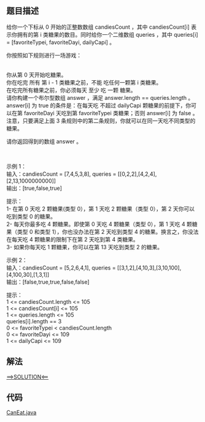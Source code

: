 ## 题目描述

给你一个下标从 0 开始的正整数数组 candiesCount ，其中 candiesCount[i] 表示你拥有的第 i 类糖果的数目。同时给你一个二维数组 queries ，其中 queries[i]
= [favoriteTypei, favoriteDayi, dailyCapi] 。

你按照如下规则进行一场游戏：

<br>你从第 0 天开始吃糖果。
<br>你在吃完 所有 第 i - 1 类糖果之前，不能 吃任何一颗第 i 类糖果。
<br>在吃完所有糖果之前，你必须每天 至少 吃 一颗 糖果。
<br>请你构建一个布尔型数组 answer ，满足 answer.length == queries.length 。answer[i] 为 true 的条件是：在每天吃 不超过 dailyCapi 颗糖果的前提下，你可以在第
favoriteDayi 天吃到第 favoriteTypei 类糖果；否则 answer[i] 为 false 。注意，只要满足上面 3 条规则中的第二条规则，你就可以在同一天吃不同类型的糖果。

请你返回得到的数组 answer 。

 

示例 1：
<br>输入：candiesCount = [7,4,5,3,8], queries = [[0,2,2],[4,2,4],[2,13,1000000000]]
<br>输出：[true,false,true]

提示：
<br>1- 在第 0 天吃 2 颗糖果(类型 0），第 1 天吃 2 颗糖果（类型 0），第 2 天你可以吃到类型 0 的糖果。
<br>2- 每天你最多吃 4 颗糖果。即使第 0 天吃 4 颗糖果（类型 0），第 1 天吃 4 颗糖果（类型 0 和类型 1），你也没办法在第 2 天吃到类型 4 的糖果。换言之，你没法在每天吃 4 颗糖果的限制下在第 2 天吃到第 4
类糖果。
<br>3- 如果你每天吃 1 颗糖果，你可以在第 13 天吃到类型 2 的糖果。

示例 2：
<br>输入：candiesCount = [5,2,6,4,1], queries = [[3,1,2],[4,10,3],[3,10,100],[4,100,30],[1,3,1]]
<br>输出：[false,true,true,false,false]

提示：
<br>1 <= candiesCount.length <= 105
<br>1 <= candiesCount[i] <= 105
<br>1 <= queries.length <= 105
<br>queries[i].length == 3
<br>0 <= favoriteTypei < candiesCount.length
<br>0 <= favoriteDayi <= 109
<br>1 <= dailyCapi <= 109

## 解法

[==>SOLUTION<==](https://leetcode-cn.com/problems/can-you-eat-your-favorite-candy-on-your-favorite-day/solution/ni-neng-zai-ni-zui-xi-huan-de-na-tian-ch-boa0/)

## 代码

[CanEat.java](https://github.com/Marshal7cc/leetcode-java/blob/master/src/array/CanEat.java)

